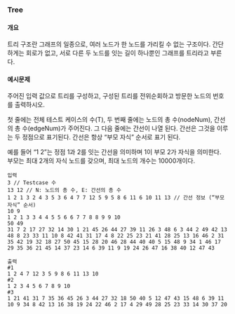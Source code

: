 ### Tree

#### 개요
트리 구조란 그래프의 일종으로, 여러 노드가 한 노드를 가리킬 수 없는 구조이다. 간단하게는 회로가 없고, 서로 다른 두 노드를 잇는 길이 하나뿐인 그래프를 트리라고 부른다.


#### 예시문제
주어진 입력 값으로 트리를 구성하고, 구성된 트리를 전위순회하고 방문한 노드의 번호를 출력하시오.

첫 줄에는 전체 테스트 케이스의 수(T), 두 번째 줄에는 노드의 총 수(nodeNum), 간선의 총 수(edgeNum)가 주어진다.
그 다음 줄에는 간선이 나열 된다. 간선은 그것을 이루는 두 정점으로 표기된다. 간선은 항상 “부모 자식” 순서로 표기 된다.

예를 들어 “1 2”는 정점 1과 2를 잇는 간선을 의미하며 1이 부모 2가 자식을 의미한다.
부모는 최대 2개의 자식 노드를 갖으며, 최대 노드의 개수는 10000개이다.

```
입력
3 // Testcase 수
13 12 // N: 노드의 총 수, E: 간선의 총 수
1 2 1 3 2 4 3 5 3 6 4 7 7 12 5 9 5 8 6 11 6 10 11 13 // 간선 정보 (“부모 자식” 순서)
10 9
1 2 1 3 3 4 4 5 5 6 6 7 7 8 8 9 9 10
50 49
31 7 2 17 27 32 14 30 1 21 45 26 44 27 39 11 26 3 48 6 3 44 2 49 42 13 48 8 23 33 11 10 8 42 41 31 17 4 8 22 25 23 21 41 28 25 13 16 46 2 31 35 42 19 32 18 27 50 45 15 28 20 46 28 44 40 40 5 15 48 9 34 1 46 17 29 35 36 21 45 14 37 23 14 6 39 11 9 19 24 26 47 16 38 40 12 47 43
```
```
출력
#1
1 2 4 7 12 3 5 9 8 6 11 13 10
#2
1 2 3 4 5 6 7 8 9 10
#3
1 21 41 31 7 35 36 45 26 3 44 27 32 18 50 40 5 12 47 43 15 48 6 39 11 10 9 34 8 42 13 16 38 19 24 22 46 2 17 4 29 49 28 25 23 33 14 30 37 20
```